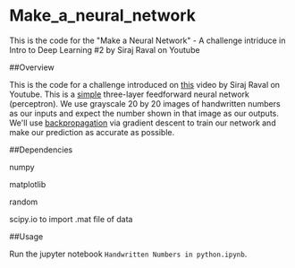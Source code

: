 # Make_a_neural_network
This is the code for the "Make a Neural Network" - A challenge intriduce in Intro to Deep Learning #2 by Siraj Raval on Youtube

##Overview

This is the code for a challenge introduced on [this](https://youtu.be/p69khggr1Jo) video by Siraj Raval on Youtube. This is a [simple](http://computing.dcu.ie/~humphrys/Notes/Neural/single.neural.html) three-layer feedforward neural network (perceptron). We use grayscale 20 by 20 images of handwritten numbers as our inputs and expect the number shown in that image as our outputs. We'll use [backpropagation](http://neuralnetworksanddeeplearning.com/chap2.html) via gradient descent to train our network and make our prediction as accurate as possible.

##Dependencies

numpy

matplotlib

random

scipy.io to import .mat file of data

##Usage

Run the jupyter notebook ``Handwritten Numbers in python.ipynb``.


